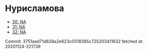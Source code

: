 # Нурисламова
- [30: NA](30.md)
- [31: NA](31.md)
- [32: NA](32.md)

Commit: 3751aad71d828a2e623c0518385c725203411632
 fetched at: 20201124-221739
